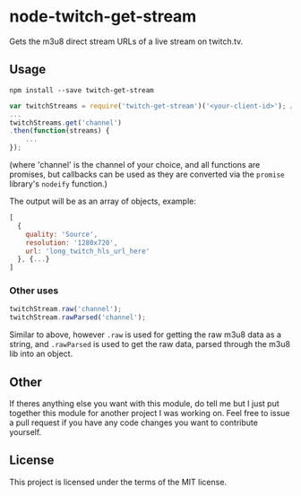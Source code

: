 node-twitch-get-stream
==========================
Gets the m3u8 direct stream URLs of a live stream on twitch.tv.

## Usage
`npm install --save twitch-get-stream`

```javascript
var twitchStreams = require('twitch-get-stream')('<your-client-id>'); // twitch now ENFORCES client id usage apparently, so this is now required.
...
twitchStreams.get('channel')
.then(function(streams) {
    ...
});
```
(where 'channel' is the channel of your choice, and all functions are promises, but callbacks can be used as they are converted via the `promise` library's `nodeify` function.)

The output will be as an array of objects, example:
```javascript
[
  {
    quality: 'Source',
    resolution: '1280x720',
    url: 'long_twitch_hls_url_here'
  }, {...}
]
```

### Other uses
```javascript
twitchStream.raw('channel');
twitchStream.rawParsed('channel');
```
Similar to above, however `.raw` is used for getting the raw m3u8 data as a string, and `.rawParsed` is used to get the raw data, parsed through the m3u8 lib into an object.


## Other
If theres anything else you want with this module, do tell me but I just put together this module for another project I was working on. Feel free to issue a pull request if you have any code changes you want to contribute yourself.


## License
This project is licensed under the terms of the MIT license.